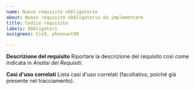 ```yaml
---
name: Nuovo requisito obbligatorio
about: Nuovo requisito obbligatorio da implementare
title: Codice requisito
labels: Obbligatori
assignees: Cis8, pheasant98

---
```


**Descrizione del requisito**
Riportare la descrizione del requisito così come indicata in *Analisi dei Requisiti*.

**Casi d'uso correlati**
Lista casi d'uso correlati (facoltativo, poiché già presente nel tracciamento).
